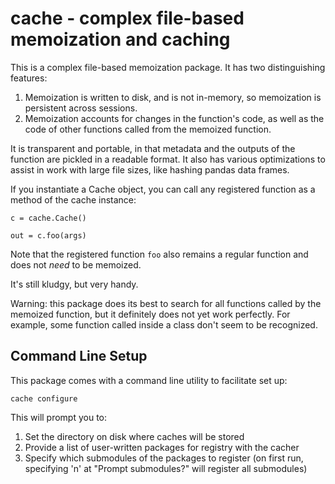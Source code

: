 # cache - complex file-based memoization and caching


This is a complex file-based memoization package. It has two distinguishing features:

1. Memoization is written to disk, and is not in-memory, so memoization is persistent across sessions.
2. Memoization accounts for changes in the function's code, as well as the code of other functions called from the memoized function.


It is transparent and portable, in that metadata and the outputs of the function are pickled in a readable format. It also has various optimizations to assist in work with large file sizes, like hashing pandas data frames.

If you instantiate a Cache object, you can call any registered function as a method of the cache instance:

```
c = cache.Cache()

out = c.foo(args)
```
Note that the registered function `foo` also remains a regular function and does not *need* to be memoized.

It's still kludgy, but very handy.

Warning: this package does its best to search for all functions called by the memoized function, but it definitely does not yet work perfectly. For example, some function called inside a class don't seem to be recognized.



## Command Line Setup ##

This package comes with a command line utility to facilitate set up:

`cache configure`

This will prompt you to:
1. Set the directory on disk where caches will be stored
2. Provide a list of user-written packages for registry with the cacher
3. Specify which submodules of the packages to register
	(on first run, specifying 'n' at "Prompt submodules?" will register all submodules)
